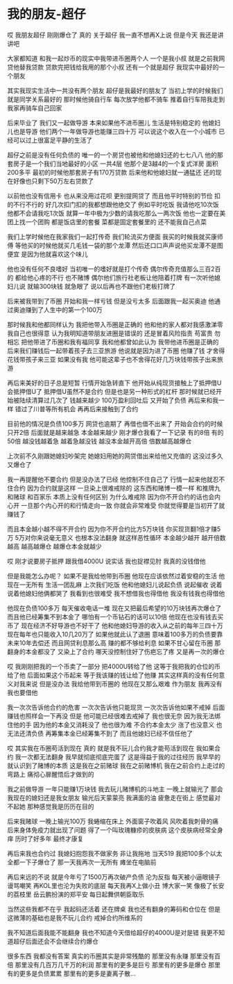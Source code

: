 # 我的朋友-超仔

哎
我朋友超仔
刚刚爆仓了
真的
关于超仔
我一直不想再X上说
但是今天
我还是讲讲吧

大家都知道
和我一起炒币的现实中我带进币圈两个人
一个是我小叔
就是之前我网贷他替我贷款
贷款完把钱给我用的那个小叔
还有一个就是超仔
我现实中最好的一个朋友

其实我现实生活中一共没有两个朋友
超仔是我最好的朋友了
当初上学的时候我们就是同学关系最好的
那时候他骑自行车
每次放学他都不骑车
推着自行车陪我走到我家再骑车自己回家

后来毕业了
我们又一起做导游
本来如果他不进币圈儿
生活是特别稳定的
他媳妇儿也是导游
他们两个一年做导游也能赚三四十万
可以说这个收入在一个小城市
已经可以过上很富足平静的生活了

超仔之前是没有任何负债的
唯一的一个房贷也被他和他媳妇还的七七八八
他的那套房子是一个我们当地最好的小区
一共4层
他那个是3越4的一个复式洋房
面积200多平
最初的时候他那套房子有170万贷款
后来他和他媳妇就一通猛还
还的现在好像也只剩下50万左右贷款了

以前他也没有信用卡
也从来没用过花呗
更别提网贷了
而且他平时特别的节俭
扣的不行不行的
好几次扣门扣的我都想跟他绝交了
例如平时吃饭
我请他吃10次饭
他都不会请我吃1次饭
就算一年中极为少数的请我吃那么一两次饭
他也一定要在美团上找一个团购
都是饭店里的套餐
菜都是固定套餐里的
还不能我自己点菜

我们上学时候他在我家我们一起打传奇
我们轮流买方便面
我买的时候我就买康师傅
等他买的时候他就买几毛钱一袋的那个龙潭
然后还口口声声说他买龙潭不是图便宜
是因为他就喜欢这个味儿

他也没有任何不良嗜好
当初唯一的嗜好就是打个传奇
偶尔传奇充值那么三百2百的
都给他心疼的不行
也不赌博
偶尔他们旅行社老板让他陪着打牌
有一次听他媳妇儿说
就输300块钱
就急眼了
说以后再也不跟他们老板打牌了

后来被我带到了币圈
开始和我一样亏钱
但是没亏太多
后面跟我一起买奥迪
他通过奥迪赚到了人生中的第一个100万

那时候我和他都同样认为
我把他带入币圈是正确的
他和他的家人都对我感激涕零
我自己也很得意
认为我明知道带朋友进圈是错误的
还是冒着风险指责
苟富贵
勿相忘
把他带进了币圈和我有福同享
我和他都曾如此认为
我带他进币圈是正确的
后来我们赚钱后一起带着孩子去三亚旅游
他说就是因为进了币圈
他赚了钱
才舍得花钱带孩子来三亚
如果没有我
他可能这辈子也不舍得花好几万块钱带孩子出来旅游

再后来美好的日子总是短暂
行情开始急转直下
他开始从纯现货接触上了抵押借U
会抵押借U了
抵押借U虽然不是合约
但是也是另一种形式的杠杆
那时候就已经开始被陆续清算过几次了
钱越来越少
100万盈利回吐后
又开始了负债
再后来和我一样
错过了川普等所有机会
再再后来接触到了合约

目前他的情况是负债100多万
网贷也逾期了
再借也借不出来了
开始会合约的时候只开2倍
后面就是越来越急
本金越来越少
刚才爆仓我看了一下记录
有的8倍
有的50倍
越没钱越着急
越着急越没钱
越没本金越开高倍
倍数越高越爆仓

上次前不久刚跟她媳妇吵架完
她媳妇用她的网贷借出来给他又充值的
这没过多久又爆仓了

我一再提醒他不要合约
但是没办法了已经
他控制不住自己了
行情一起来他就忍不住合约
因为合约就是这样
一旦染上很难戒除的
这东西和赌博一模一样
和推牌九
和赌球
和百家乐
本质上没有任何区别
为什么难戒除
因为你不开合约的话也会内心开
一旦那个内心开的和行情走向一致
你就会非常难受
你就觉得要是当初开了就赚钱了

而且本金越小越不得不开合约
因为你不开合约比方5万块钱
你买现货翻1倍才赚5万
5万对你来说毫无意义
也根本没法翻身
就这样恶性循环
本金越少越开
越开倍数越高
越高越爆仓
越爆仓本金就越少

哎
刚才说要房子抵押
跟我借4000U
说实话
我也捉襟见肘
我真的没钱借他

但是我能怎么办呢？
如果不是我给他带到币圈
他现在应该依然过着安稳的生活
他现在一无所有
生活一团乱麻
上次我们吃饭
他和他媳妇儿说起负债
说起催收
说着说着他媳妇他俩都哭了
我看到也很难受
我不想借我也得借他
我没有钱我也得借他

他现在负债100多万
每天催收电话一堆
现在又把最后希望的10万块钱再次爆仓了
而且他已经筹集不到本金了
哪怕有一个币钻石的话可以10倍
他现在也没有钱去买币了
现在经济不好导游也不好干了
他和他媳妇导游的收入从之前的每年三四十万
现在每年也只能收入10几20万了
如果他就此认了退圈
意味着100多万的负债要靠未来10年去偿还
而且网贷利息那么高
赚的都不够给利息
如果不甘心留在币圈
那翻身的本金都没了
又染上了合约
哪天没控制住好了伤疤忘了疼
又是再一次的爆仓

哎
我刚刚把我的一个币卖了一部分
把4000U转给了他
这等于我把我的仓位的币给了他
后面如果这个币起来
等于我该赚的钱让给了他赚
其实这样真的没有任何意义对我来说
但是没办法
我给他带到币圈的
他现在又那么艰难
作为朋友
我再没有我也要借他

我一次次告诉他合约的危害
一次次告诉他只能现货
一次次告诉他如果不戒掉
后面赚钱也照样会一下再没
但是
他可能已经很难去戒掉了
我也很无奈
因为我无法绑住他的手
因为他的本金又消耗没了
他也很为难
不合约本金太少
涨了也没意义
也无法还清负债
再筹集本金已经筹集不到了
而且他媳妇已经不信任他了

哎
其实我在币圈苟活到现在
真的
就是我不玩儿合约我才能苟活到现在
我如果合约
我一次都无法翻身
我早就彻底彻底完蛋了
这是得益于我的过往经历
我早早的就认识到了赌博的本质
这是我在之前赌球
我在之前赌博机
我在之前合约上走过的弯路上
痛彻心扉醒悟后才做到的

我之前做导游
一年只能赚1万块钱
我去玩儿赌博机的斗地主
一晚上就输光了
那会我现在的媳妇还是我女朋友
输光后天蒙蒙亮
我满面的油
疲惫走在街上
感觉最对不起她
那种感觉我是历历在目的

后来我赌球
一晚上输光100万
我蜷缩在床上
外面窗子吹着风
风吹着我刺骨的痛
后来身体免疫力就出现了问题
得了一个叫玫瑰糠疹的皮肤病
这个皮肤病经常全身痒
历时了好多年
最终才康复

再后来我也合约过
我媳妇抱怨我不做家务
非让我拖地
当天519
我把100多个以太全都一下子爆仓了
那一天我再次一无所有
瘫坐在电脑前

再后来远的不说
就是今年亏了1500万再次破产负债
沦为反指
每天被小逼眼镜子谩骂嘲笑
再KOL里也沦为失败的底层
每天我再X上做小丑
博大家一笑
像极了长安的荔枝里
岳云鹏扮演的郑平安
每日起舞供朝臣取乐

当然这些我都不在乎
我起码还活着
还在牌桌
我也还有翻身的筹码和仓位在
但是这微薄的基础也是我不玩儿合约
戒掉合约所维系的

我不知道后面我能不能翻身
我也不知道今天借给超仔的4000U是对是错
我更不知道超仔后面还会不会继续合约爆仓

很多东西
我都没有答案
真实的币圈其实是非常残酷的
那里没有永赚
那里没有百倍
那里没有几百万几千万的利润
那里有的更多是巨亏
那里有的更多是爆仓
那里有的更多是负债累累
那里有的更多是妻离子散...